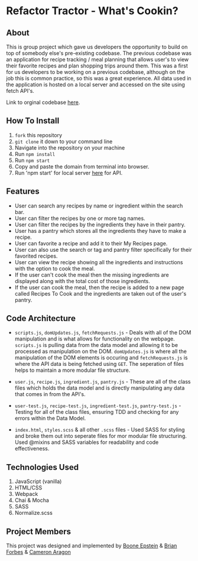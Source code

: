 # Refactor Tractor - What's Cookin?

## About
This is group project which gave us developers the opportunity to build on top of somebody else's pre-existing codebase. The previous codebase was an application for recipe tracking / meal planning that allows user's to view their favorite recipes and plan shopping trips around them. This was a first for us developers to be working on a previous codebase, although on the job this is common practice, so this was a great experience. All data used in the application is hosted on a local server and accessed on the site using fetch API's.

Link to orginal codebase [here](https://drive.google.com/file/d/1DAnwfBNtdcC3ZuMqo8Vo7EejB5qUZcMD/view?usp=sharing).

## How To Install
1. `fork` this repository
2. `git clone` it down to your command line
3. Navigate into the repository on your machine
4. Run `npm install`
5. Run `npm start`
6. Copy and paste the domain from terminal into browser.
7. Run 'npm start' for local server [here](https://github.com/turingschool-examples/whats-cookin-api) for API.

## Features
  * User can search any recipes by name or ingredient within the search bar.
  * User can filter the recipes by one or more tag names.
  * User can filter the recipes by the ingredients they have in their pantry.
  * User has a pantry which stores all the ingredients they have to make a recipe.
  * User can favorite a recipe and add it to their My Recipes page.
  * User can also use the search or tag and pantry filter specifically for their favorited recipes.
  * User can view the recipe showing all the ingredients and instructions with the option to cook the meal. 
  * If the user can't cook the meal then the missing ingredients are displayed along with the total cost of those ingredients.
  * If the user can cook the meal, then the recipe is added to a new page called Recipes To Cook and the ingredients are taken out of the user's pantry. 
  
## Code Architecture
  * `scripts.js`, `domUpdates.js`, `fetchRequests.js` - Deals with all of the DOM manipulation and is what allows for functionality on the webpage. `scripts.js` is pulling data from the data model and allowing it to be processed as manipulation on the DOM. `domUpdates.js` is where all the manipulation of the DOM elements is occuring and `fetchRequests.js` is where the API data is being fetched using `GET`. The seperation of files helps to maintain a more modular file structure.
  
  * `user.js`, `recipe.js`, `ingredient.js`, `pantry.js` - These are all of the class files which holds the data model and is directly manipulating any data that comes in from the API's.
  
  * `user-test.js`, `recipe-test.js`, `ingredient-test.js`, `pantry-test.js` - Testing for all of the class files, ensuring TDD and checking for any errors within the Data Model.
  
  * `index.html`, `styles.scss` & all other `.scss` files - Used SASS for styling and broke them out into seperate files for mor modular file structuring. Used @mixins and SASS variables for readability and code effectiveness.
  
## Technologies Used
1. JavaScript (vanilla)
2. HTML/CSS
3. Webpack
4. Chai & Mocha
5. SASS
6. Normalize.scss

## Project Members
This project was designed and implemented by  [Boone Epstein](https://github.com/deadbelly) & [Brian Forbes](https://github.com/Codeherder19) & [Cameron Aragon](https://github.com/caragon4695) 
